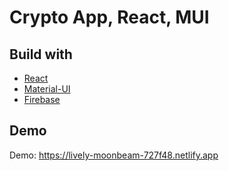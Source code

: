 # Crypto App, React, MUI

## Build with

* [React](https://fr.reactjs.org/)
* [Material-UI](https://v4.mui.com/)
* [Firebase](https://firebase.google.com/)

## Demo

Demo: https://lively-moonbeam-727f48.netlify.app
